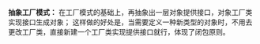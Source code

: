 __抽象工厂模式：__
    在工厂模式的基础上，再抽象出一层对象提供接口，对象工厂类实现接口生成对象；
    这样做的好处是，当需要定义一种新类型的对象时，不用去更改工厂类，直接新建一个工厂类实现提供接口就行，体现了闭包原则。